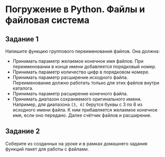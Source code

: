 # Погружение в Python. Файлы и файловая система

## Задание 1

Напишите функцию группового переименования файлов. Она должна:
- Принимать параметр желаемое конечное имя файлов. При переименовании в конце имени добавляется порядковый номер.
- Принимать параметр количество цифр в порядковом номере.
- Принимать параметр расширение исходного файла. Переименование должно работать только для этих файлов внутри каталога.
- Принимать параметр расширение конечного файла.
- Принимать диапазон сохраняемого оригинального имени. Например, для диапазона ```[3, 6]``` берутся буквы с 3 по 6 из исходного имени файла. К ним прибавляется желаемое конечное имя, если оно передано. Далее счётчик файлов и расширение.


## Задание 2

Соберите из созданных на уроке и в рамках домашнего задания функций пакет для работы с файлами.
